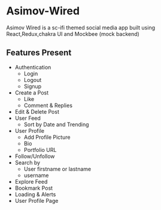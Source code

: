 # Asimov-Wired

Asimov Wired is a sc-ifi themed social media app built using React,Redux,chakra UI and Mockbee (mock backend)

## Features Present

- Authentication
  - Login
  - Logout
  - Signup
- Create a Post
  - Like
  - Comment & Replies
- Edit & Delete Post
- User Feed
  - Sort by Date and Trending
- User Profile
  - Add Profile Picture
  - Bio
  - Portfolio URL
- Follow/Unfollow
- Search by
  - User firstname or lastname
  - username
- Explore Feed
- Bookmark Post
- Loading & Alerts
- User Profile Page
